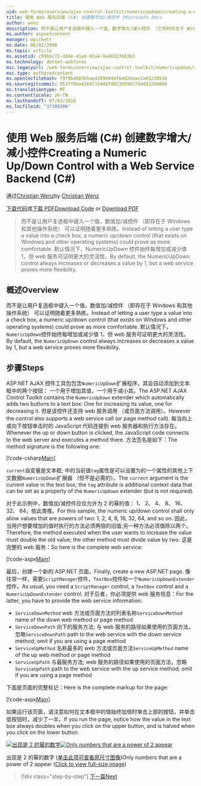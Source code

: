 ```yaml
---
uid: web-forms/overview/ajax-control-toolkit/numericupdown/creating-a-numeric-up-down-control-with-a-web-service-backend-cs
title: 使用 Web 服务后端 (C#) 创建数字加/减控件 |Microsoft Docs
author: wenz
description: 而不是让用户复选框中键入一个值，数字增大/减小控件 （它同时存在于 Windows 和其他操作系统） 可能会证明随着更多 c...
ms.author: aspnetcontent
manager: wpickett
ms.date: 06/02/2008
ms.topic: article
ms.assetid: c99bbc72-d4de-41ed-92a4-9a4632368363
ms.technology: dotnet-webforms
msc.legacyurl: /web-forms/overview/ajax-control-toolkit/numericupdown/creating-a-numeric-up-down-control-with-a-web-service-backend-cs
msc.type: authoredcontent
ms.openlocfilehash: f9f9bd6b565ae4309694df64d24aac2a03238930
ms.sourcegitcommit: 953ff9ea4369f154d6fd0239599279ddd3280009
ms.translationtype: MT
ms.contentlocale: zh-CN
ms.lasthandoff: 07/03/2018
ms.locfileid: "37389306"
---
```

<a name="creating-a-numeric-updown-control-with-a-web-service-backend-c"></a><span data-ttu-id="86046-103">使用 Web 服务后端 (C#) 创建数字增大/减小控件</span><span class="sxs-lookup"><span data-stu-id="86046-103">Creating a Numeric Up/Down Control with a Web Service Backend (C#)</span></span>
====================
<span data-ttu-id="86046-104">通过[Christian Wenz](https://github.com/wenz)</span><span class="sxs-lookup"><span data-stu-id="86046-104">by [Christian Wenz](https://github.com/wenz)</span></span>

<span data-ttu-id="86046-105">[下载代码](http://download.microsoft.com/download/9/3/f/93f8daea-bebd-4821-833b-95205389c7d0/numericupdown1.cs.zip)或[下载 PDF](http://download.microsoft.com/download/2/d/c/2dc10e34-6983-41d4-9c08-f78f5387d32b/numericupdown1CS.pdf)</span><span class="sxs-lookup"><span data-stu-id="86046-105">[Download Code](http://download.microsoft.com/download/9/3/f/93f8daea-bebd-4821-833b-95205389c7d0/numericupdown1.cs.zip) or [Download PDF](http://download.microsoft.com/download/2/d/c/2dc10e34-6983-41d4-9c08-f78f5387d32b/numericupdown1CS.pdf)</span></span>

> <span data-ttu-id="86046-106">而不是让用户复选框中键入一个值，数值加/减控件 （即存在于 Windows 和其他操作系统） 可以证明随着更多熟练。</span><span class="sxs-lookup"><span data-stu-id="86046-106">Instead of letting a user type a value into a check box, a numeric up/down control (that exists on Windows and other operating systems) could prove as more comfortable.</span></span> <span data-ttu-id="86046-107">默认情况下，NumericUpDown 控件始终每增加或减少值 1，但 web 服务可证明更大的灵活性。</span><span class="sxs-lookup"><span data-stu-id="86046-107">By default, the NumericUpDown control always increases or decreases a value by 1, but a web service proves more flexibility.</span></span>


## <a name="overview"></a><span data-ttu-id="86046-108">概述</span><span class="sxs-lookup"><span data-stu-id="86046-108">Overview</span></span>

<span data-ttu-id="86046-109">而不是让用户复选框中键入一个值，数值加/减控件 （即存在于 Windows 和其他操作系统） 可以证明随着更多熟练。</span><span class="sxs-lookup"><span data-stu-id="86046-109">Instead of letting a user type a value into a check box, a numeric up/down control (that exists on Windows and other operating systems) could prove as more comfortable.</span></span> <span data-ttu-id="86046-110">默认情况下，`NumericUpDown`控件始终每增加或减少值 1，但 web 服务可证明更大的灵活性。</span><span class="sxs-lookup"><span data-stu-id="86046-110">By default, the `NumericUpDown` control always increases or decreases a value by 1, but a web service proves more flexibility.</span></span>

## <a name="steps"></a><span data-ttu-id="86046-111">步骤</span><span class="sxs-lookup"><span data-stu-id="86046-111">Steps</span></span>

<span data-ttu-id="86046-112">ASP.NET AJAX 控件工具包包含`NumericUpDown`扩展程序，其会自动添加到文本框中的两个按钮： 一个用于增加其值，一个用于减小其。</span><span class="sxs-lookup"><span data-stu-id="86046-112">The ASP.NET AJAX Control Toolkit contains the `NumericUpDown` extender which automatically adds two buttons to a text box: One for increasing its value, one for decreasing it.</span></span> <span data-ttu-id="86046-113">但是该控件还支持 web 服务调用 （或页面方法调用）。</span><span class="sxs-lookup"><span data-stu-id="86046-113">However the control also supports a web service call (or page method call).</span></span> <span data-ttu-id="86046-114">每当向上或向下按钮单击时的 JavaScript 代码连接到 web 服务器和执行方法存在。</span><span class="sxs-lookup"><span data-stu-id="86046-114">Whenever the up or down button is clicked, the JavaScript code connects to the web server and executes a method there.</span></span> <span data-ttu-id="86046-115">方法签名是如下：</span><span class="sxs-lookup"><span data-stu-id="86046-115">The method signature is the following one:</span></span>

[!code-csharp[Main](creating-a-numeric-up-down-control-with-a-web-service-backend-cs/samples/sample1.cs)]

<span data-ttu-id="86046-116">`current`自变量是文本框; 中的当前值`tag`属性是可以设置为的一个属性的其他上下文数据`NumericUpDown`扩展器 （但不是必需的）。</span><span class="sxs-lookup"><span data-stu-id="86046-116">The `current` argument is the current value in the text box; the `tag` attribute is additional context data that can be set as a property of the `NumericUpDown` extender (but is not required).</span></span>

<span data-ttu-id="86046-117">对于此示例中，数值加/减控件应仅允许为 2 的幂的值： 1、 2、 4、 8、 16、 32、 64，依此类推。</span><span class="sxs-lookup"><span data-stu-id="86046-117">For this sample, the numeric up/down control shall only allow values that are powers of two: 1, 2, 4, 8, 16, 32, 64, and so on.</span></span> <span data-ttu-id="86046-118">因此，当用户想要增加的值时执行的方法必须两倍的旧值;另一种方法必须值除以两个。</span><span class="sxs-lookup"><span data-stu-id="86046-118">Therefore, the method executed when the user wants to increase the value must double the old value; the other method must divide value by two.</span></span> <span data-ttu-id="86046-119">这是完整的 web 服务：</span><span class="sxs-lookup"><span data-stu-id="86046-119">So here is the complete web service:</span></span>

[!code-aspx[Main](creating-a-numeric-up-down-control-with-a-web-service-backend-cs/samples/sample2.aspx)]

<span data-ttu-id="86046-120">最后，创建一个新的 ASP.NET 页面。</span><span class="sxs-lookup"><span data-stu-id="86046-120">Finally, create a new ASP.NET page.</span></span> <span data-ttu-id="86046-121">像往常一样，需要`ScriptManager`控件，`TextBox`控件和一个`NumericUpDownExtender`控件。</span><span class="sxs-lookup"><span data-stu-id="86046-121">As usual, you need a `ScriptManager` control, a `TextBox` control and a `NumericUpDownExtender` control.</span></span> <span data-ttu-id="86046-122">对于后者，你必须提供 web 服务信息：</span><span class="sxs-lookup"><span data-stu-id="86046-122">For the latter, you have to provide the web service information:</span></span>

- <span data-ttu-id="86046-123">`ServiceDownMethod` web 方法或页面方法的列表名称</span><span class="sxs-lookup"><span data-stu-id="86046-123">`ServiceDownMethod` name of the down web method or page method</span></span>
- <span data-ttu-id="86046-124">`ServiceDownPath` 向下的服务方法; 与 web 服务的路径如果使用的页面方法，忽略</span><span class="sxs-lookup"><span data-stu-id="86046-124">`ServiceDownPath` path to the web service with the down service method; omit if you are using a page method</span></span>
- <span data-ttu-id="86046-125">`ServiceUpMethod` 名称最多的 web 方法或页面方法</span><span class="sxs-lookup"><span data-stu-id="86046-125">`ServiceUpMethod` name of the up web method or page method</span></span>
- <span data-ttu-id="86046-126">`ServiceUpPath` 与最服务方法; web 服务的路径如果使用的页面方法，忽略</span><span class="sxs-lookup"><span data-stu-id="86046-126">`ServiceUpPath` path to the web service with the up service method; omit if you are using a page method</span></span>

<span data-ttu-id="86046-127">下面是页面的完整标记：</span><span class="sxs-lookup"><span data-stu-id="86046-127">Here is the complete markup for the page:</span></span>

[!code-aspx[Main](creating-a-numeric-up-down-control-with-a-web-service-backend-cs/samples/sample3.aspx)]

<span data-ttu-id="86046-128">如果运行该页面，请注意如何在文本框中的值始终加倍时单击上部的按钮，并单击低按钮时，减少了一半。</span><span class="sxs-lookup"><span data-stu-id="86046-128">If you run the page, notice how the value in the text box always doubles when you click on the upper button, and is halved when you click on the lower button.</span></span>


<span data-ttu-id="86046-129">[![出现是 2 的幂的数字](creating-a-numeric-up-down-control-with-a-web-service-backend-cs/_static/image2.png)](creating-a-numeric-up-down-control-with-a-web-service-backend-cs/_static/image1.png)</span><span class="sxs-lookup"><span data-stu-id="86046-129">[![Only numbers that are a power of 2 appear](creating-a-numeric-up-down-control-with-a-web-service-backend-cs/_static/image2.png)](creating-a-numeric-up-down-control-with-a-web-service-backend-cs/_static/image1.png)</span></span>

<span data-ttu-id="86046-130">出现是 2 的幂的数字 ([单击此项可查看原尺寸图像](creating-a-numeric-up-down-control-with-a-web-service-backend-cs/_static/image3.png))</span><span class="sxs-lookup"><span data-stu-id="86046-130">Only numbers that are a power of 2 appear ([Click to view full-size image](creating-a-numeric-up-down-control-with-a-web-service-backend-cs/_static/image3.png))</span></span>

> [!div class="step-by-step"]
> [<span data-ttu-id="86046-131">下一篇</span><span class="sxs-lookup"><span data-stu-id="86046-131">Next</span></span>](creating-a-numeric-up-down-control-with-a-web-service-backend-vb.md)
